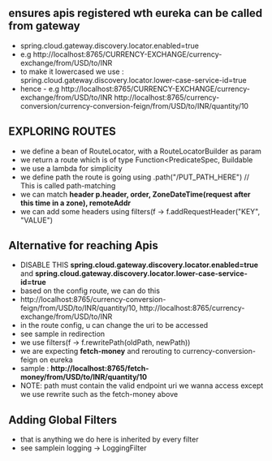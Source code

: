 ## ensures apis registered wth eureka can be called from gateway
- spring.cloud.gateway.discovery.locator.enabled=true
- e.g http://localhost:8765/CURRENCY-EXCHANGE/currency-exchange/from/USD/to/INR
- to make it lowercased we use : spring.cloud.gateway.discovery.locator.lower-case-service-id=true
- hence - e.g http://localhost:8765/CURRENCY-EXCHANGE/currency-exchange/from/USD/to/INR
  http://localhost:8765/currency-conversion/currency-conversion-feign/from/USD/to/INR/quantity/10


## EXPLORING ROUTES
- we define a bean of RouteLocator, with a RouteLocatorBuilder as param
- we return a route which is of type Function<PredicateSpec, Buildable<Route>  
- we use a lambda for simplicity
- we define path the route is going using .path("/PUT_PATH_HERE")  // This is called path-matching
- we can match **header p.header, order, ZoneDateTime(request after this time in a zone), remoteAddr**
- we can add some headers using filters(f -> f.addRequestHeader("KEY", "VALUE")


## Alternative for reaching Apis
- DISABLE THIS **spring.cloud.gateway.discovery.locator.enabled=true** and **spring.cloud.gateway.discovery.locator.lower-case-service-id=true**
- based on the config route, we can do this
- http://localhost:8765/currency-conversion-feign/from/USD/to/INR/quantity/10, http://localhost:8765/currency-exchange/from/USD/to/INR
- in the route config, u can change the uri to be accessed
- see sample in redirection
- we use filters(f -> f.rewritePath(oldPath, newPath))
- we are expecting **fetch-money** and rerouting to currency-conversion-feign on eureka
- sample : **http://localhost:8765/fetch-money/from/USD/to/INR/quantity/10**
- NOTE: path must contain the valid endpoint uri we wanna access except we use rewrite such as the fetch-money above

## Adding Global Filters
- that is anything we do here is inherited by every filter
- see samplein logging -> LoggingFilter